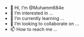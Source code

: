 - 👋 Hi, I’m @Muhamm684e
- 👀 I’m interested in ...
- 🌱 I’m currently learning ...
- 💞️ I’m looking to collaborate on ...
- 📫 How to reach me ...

<!---
Muhamm684e/Muhamm684e is a ✨ special ✨ repository because its `README.md` (this file) appears on your GitHub profile.
You can click the Preview link to take a look at your changes.
--->
